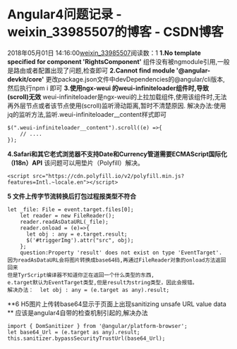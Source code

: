 # Angular4问题记录 - weixin_33985507的博客 - CSDN博客
2018年05月01日 14:16:00[weixin_33985507](https://me.csdn.net/weixin_33985507)阅读数：1
**1.No template specified for component 'RightsComponent'**
组件没有被ngmodule引用,一般是路由或者配置出现了问题,检查即可
**2.Cannot find module '@angular-devkit/core'**
更改package.json文件中devDependencies的@angular/cli版本,然后执行npm i 即可
**3.使用ngx-weui 的weui-infiniteloader组件时,导致(scroll)无效**
weui-infiniteloader是ngx-weui的上拉加载组件,使用该组件时,无法再外层节点或者该节点使用(scroll)监听滑动距离,暂时不清楚原因.
解决办法:使用jq的监听方法,监听.weui-infiniteloader__content样式即可
```
$(".weui-infiniteloader__content").scroll((e) =>{
    // ....
});
```
**4.Safari和其它老式浏览器不支持Date和Currency管道需要ECMAScript国际化（I18n）API**
该问题可以用垫片（Polyfill）解决。
```
<script src="https://cdn.polyfill.io/v2/polyfill.min.js?features=Intl.~locale.en"></script>
```
**5 文件上传字节流转换后打包过程报类型不符合**
```
let _file: File = event.target.files[0];
    let reader = new FileReader();
    reader.readAsDataURL(_file);
    reader.onload = (e)=>{
      let obj : any = e.target.result;   
      $('#triggerImg').attr("src", obj);
    };
    question:Property 'result' does not exist on type 'EventTarget'.
因为readAsDataURL会将图片转换成base64码,再通过FileReader对象的onload方法返回回来
但是TyrScript编译器不知道你正在返回一个什么类型的东西,
e.target默认为EventTarget类型,但是result为string类型，因此会报错。
解决办法：  let obj : any = (e.target as any).result;
```
**6 H5图片上传转base64显示于页面上出现sanitizing unsafe URL value data **
应该是angular4自带的检查机制引起的,解决办法
```
import { DomSanitizer } from '@angular/platform-browser';
let base64_Url = (e.target as any).result;
this.sanitizer.bypassSecurityTrustUrl(base64_Url);
```
